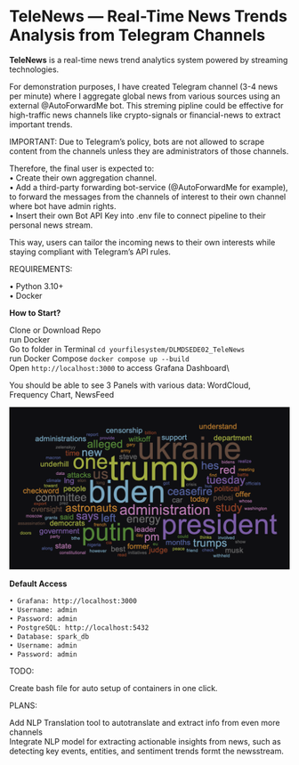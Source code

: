 # TeleNews — Real-Time News Trends Analysis from Telegram Channels 

**TeleNews** is a real-time news trend analytics system powered by streaming technologies.

For demonstration purposes, I have created Telegram channel (3-4 news per minute) where I aggregate global news from various sources using an external @AutoForwardMe bot.
This streming pipline could be effective for high-traffic news channels like crypto-signals or financial-news to extract important trends. 

IMPORTANT: Due to Telegram’s policy, bots are not allowed to scrape content from the channels unless they are administrators of those channels.

Therefore, the final user is expected to:\
	•	Create their own aggregation channel.\
	•	Add a third-party forwarding bot-service (@AutoForwardMe for example), to forward the messages from the channels of interest to their own channel
    where bot have admin rights.\
  • Insert their own Bot API Key into .env file to connect pipeline to their personal news stream.

This way, users can tailor the incoming news to their own interests while staying compliant with Telegram’s API rules.

REQUIREMENTS:

  • Python 3.10+\
  • Docker

**How to Start?**

  Clone or Download Repo\
  run Docker\
  Go to folder in Terminal `cd yourfilesystem/DLMDSEDE02_TeleNews`\
  run Docker Compose `docker compose up --build`\
  Open `http://localhost:3000` to access Grafana Dashboard\

You should be able to see 3 Panels with various data: WordCloud, Frequency Chart, NewsFeed

![Example of Panel (WordCloud)](https://github.com/DarkhanTurtayev/DLMDSEDE02_TeleNews/blob/main/Images/WordCloudExample.png)

**Default Access** 

	• Grafana: http://localhost:3000
	• Username: admin
	• Password: admin
	• PostgreSQL: http://localhost:5432
	• Database: spark_db
	• Username: admin
	• Password: admin

TODO:

Create bash file for auto setup of containers in one click.

PLANS:

Add NLP Translation tool to autotranslate and extract info from even more channels\
Integrate NLP model for extracting actionable insights from news, such as detecting key events, entities, and sentiment trends formt the newsstream. 

